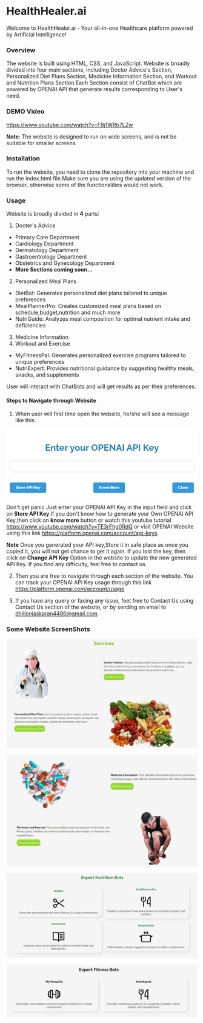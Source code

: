 # HealthHealer.ai
Welcome to HealthHealer.ai - Your all-in-one Healthcare platform powered by Artificial Intelligence!

### Overview
The website is built using HTML, CSS, and JavaScript. Website is broadly divided into four main sections, including Doctor Advice's Section, Personalized Diet Plans Section, Medicine Information Section, and Workout and Nutrition Plans Section.Each Section consist of ChatBot which are powered by OPENAI API that generate results corresponding to User's need.

### DEMO Video
https://www.youtube.com/watch?v=FBj1WRb7LZw

**Note**: The website is designed to run on wide screens, and is not be suitable for smaller screens.

### Installation
To run the website, you need to clone the repository into your machine and run the index.html file.Make sure you are using the updated version of the browser, otherwise some of the functionalities would not work.

### Usage
Website is broadly divided in **4** parts:
1. Docter's Advice
* Primary Care Department
* Cardiology Department
* Dermatology Department
* Gastroentrology Department
* Obstetrics and Gynecology Department
* **More Sections coming soon...**
2. Personalized Meal Plans
* DietBot: Generates personalized diet plans tailored to unique preferences
* MealPlannerPro: Creates customized meal plans based on schedule,budget,nutrition and much more
* NutriGuide: Analyzes meal composition for optimal nutrient intake and deficiencies
3. Medicine Information
4. Workout and Exercise
* MyFitnessPal: Generates personalized exercise programs tailored to unique preferences
* NutriExpert: Provides nutritional guidance by suggesting healthy meals, snacks, and supplements

User will interact with ChatBots and will get results as per their preferences.

#### Steps to Navigate through Website

1. When user will first time open the website, he/she will see a message like this:

![picture alt](./CSS/IMAGES/README/popupForAPIKey.png)

Don't get panic Just enter your OPENAI API Key in the input field and click on **Store API Key**.If you don't know how to generate your Own OPENAI API Key,then click on **know more** button or watch this youtube tutorial https://www.youtube.com/watch?v=TE3rFhg0RdQ or visit OPENAI Website using this link https://platform.openai.com/account/api-keys.

**Note** Once you generated your API key,Store it in safe place as once you copied it, you will not get chance to get it again. If you lost the key, then click on **Change API Key** Option in the website to update the new generated API Key. If you find any difficulty, feel free to contact us.

2. Then you are free to navigate through each section of the website. You can track your OPENAI API Key usage through this link https://platform.openai.com/account/usage 

3. If you have any query or facing any issue, feet free to Contact Us using Contact Us section of the website, or by sending an email to dhillonjaskaran4486@gmail.com.

### Some Website ScreenShots

![ss1](./CSS/IMAGES/README/ss1.png)

![ss2](./CSS/IMAGES/README/ss2.png)

![ss3](./CSS/IMAGES/README/ss3.png)

![ss4](./CSS/IMAGES/README/ss4.png)

